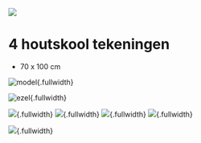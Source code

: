 ![](../../images/houtskool.jpeg)
# 4 houtskool tekeningen
 - 70 x 100 cm

![model](../../images/houtskool-model.jpeg){.fullwidth}

![ezel](../../images/houtskool-ezel.jpeg){.fullwidth}

![](../../images/houtskool-2.png){.fullwidth}
![](../../images/houtskool-3.png){.fullwidth}
![](../../images/houtskool-4.png){.fullwidth}
![](../../images/houtskool-5.png){.fullwidth}

![](../../images/houtskool-collage.png){.fullwidth}
